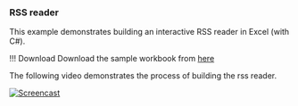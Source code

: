 ### RSS reader

This example demonstrates building an interactive RSS reader in Excel (with C#).

!!! Download 
	Download the sample workbook from [here](../demofiles/rss.xlsx)

The following video demonstrates the process of building the rss reader.

[![Screencast](https://i.imgur.com/KBTKw5u.png)](https://vimeo.com/241888977 "RSS Reader demo on Vimeo")



